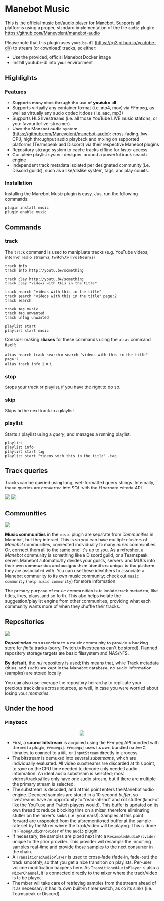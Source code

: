 # Manebot Music
This is the official music bot/audio player for Manebot. Supports all platforms using a proper, standard implementation of the the `audio` plugin: https://github.com/Manevolent/manebot-audio

Please note that this plugin uses `youtube-dl` (https://rg3.github.io/youtube-dl/) to stream (or download) tracks, so either:
* Use the provided, official Manebot Docker image
* Install youtube-dl into your environment

## Highlights

### Features

* Supports many sites through the use of **youtube-dl**
* Supports virtually any container format (i.e. mp4, mov) via FFmpeg, as well as virtually any audio codec it does (i.e. aac, mp3)
* Supports HLS livestreams (i.e. all those YouTube LIVE music stations, or your favourite live-streamer)
* Uses the Manebot audio system (https://github.com/Manevolent/manebot-audio): cross-fading, low-CPU, high throughput audio playback and mixing on supported platforms (Teamspeak and Discord) via their respective Manebot plugins
* Repository storage system to cache tracks offline for faster access
* Complete playlist system designed around a powerful track search engine
* Independent track metadata isolated per designated community (i.e. Discord guilds), such as a like/dislike system, tags, and play counts.

### Installation

Installing the Manebot Music plugin is easy.  Just run the following commands:

```
plugin install music
plugin enable music
```

## Commands

### track

The `track` command is used to manipluate tracks (e.g. YouTube videos, internet radio streams, twitch.tv livestreams)

```
track info
track info http://youtu.be/something

track play http://youtu.be/something
track play "videos with this in the title"

track search "videos with this in the title"
track search "videos with this in the title" page:2
track search

track tag music
track tag unwanted
track untag unwanted

playlist start
playlist start music
```

Consider making **aliases** for these commands using the `alias` command itself:

`alias search track search` = `search "videos with this in the title" page:2`<br/>
`alias track info i` = `i`

### stop

Stops your track or playlist, if you have the right to do so.

### skip

Skips to the next track in a playlist

### playlist

Starts a playlist using a *query*, and manages a running playlist.

```
playlist
playlist info
playlist start tag
playlist start "videos with this in the title" -tag
```

## Track queries

Tracks can be queried using long, well-formatted query strings. Internally, these queries are converted into SQL with the Hibernate criteria API.

<img src="https://raw.githubusercontent.com/Manevolent/manebot-music/master/track_search_help_1.png">
<img src="https://raw.githubusercontent.com/Manevolent/manebot-music/master/track_search_help_2.png">

## Communities

<img src="https://raw.githubusercontent.com/Manevolent/manebot-music/master/communities.png">

**Music communities** in the `music` plugin are separate from *Communities* in Manebot, but they interact. This is so you can have multiple clusters of *Manebot* communities, connected individually to many *music* communities.  Or, connect them all to the same one!  It's up to you. As a refresher, a *Manebot* community is something like a Discord guild, or a Teamspeak server. Manebot automatically divides your guilds, servers, and MUCs into their own communities and assigns them identifiers unique to the platform they are associated with. You can use these identifiers to associate a Manebot community to its own music community; check out `music community` (`help music community`) for more information.

The primary purpose of music communities is to isolate track metadata, like titles, likes, plays, and so forth. This also helps isolate the suggestion/playlist engine from other communities, providing what each community wants more of when they shuffle their tracks.

## Repositories

<img src="https://raw.githubusercontent.com/Manevolent/manebot-music/master/repositories.png">

**Repositories** can associate to a music community to provide a backing store for *finite* tracks (sorry, Twitch.tv livestreams can't be stored). Planned repository storage targets are basic filesystem and NAS/NFS.

**By default**, the *nul* repository is used; this means that, while Track metadata (titles, and such) are kept in the Manebot database, no audio information (samples) are stored locally.

You can also use leverage the repository heirarchy to replicate your precious track data across sources, as well, in case you were worried about losing your *memories*.

## Under the hood

### Playback

<p align="center"><img src="https://raw.githubusercontent.com/Manevolent/manebot-music/master/pipeline.png"></p>

* First, a **source bitstream** is acquired using the FFmpeg API bundled with the `media` plugin, `FFmpeg4j`.  `FFmpeg4j` uses its own bundled native C libraries to connect to a `URL` or `InputStream` directly in-process.
* The bitstream is demuxed into several *substreams*, which are individually evaluated. All video substreams are discarded at this point, to save on the CPU time needed to decode only needed audio information. An ideal audio substream is selected; most videos/tracks/files only have one audio stream, but if there are multiple the primary stream is selected.
* The substream is decoded, and at this point enters the Manebot audio engine.  Decoded samples are stored in a 10-second *buffer*, so livestreams have an opportunity to "read-ahead" and not stutter (kind-of like the YouTube and Twitch players would). This buffer is updated on its own thread to reduce blocking time on a mixer, therefore eliminating stutter on the mixer's sinks (i.e. your ears!). Samples at this point forward are unspooled from the aforementioned buffer at the sample-rate set by the Mixer where the track/video will be playing.   This is done in `FFmpegAudioProvider` of the `audio` plugin.
* If necessary, the samples are piped next into a `ResampledAudioProvider` unique to the prior provider. This provider will resample the incoming samples real-time and provide those samples to the next consumer in the chain.
* A `TransitionedAudioPlayer` is used to cross-fade (fade-in, fade-out) the track smoothly, so that you get a nice transition on playlists. Per-user volume modification happens here. As `TransitionedAudioPlayer` is also a `MixerChannel`, it is connected directly to the mixer where the track/video is to be played.
* The mixer will take care of retrieving samples from the stream ahead of it as necessary; it has its own built-in timer switch, as do its sinks (i.e. Teamspeak or Discord).
